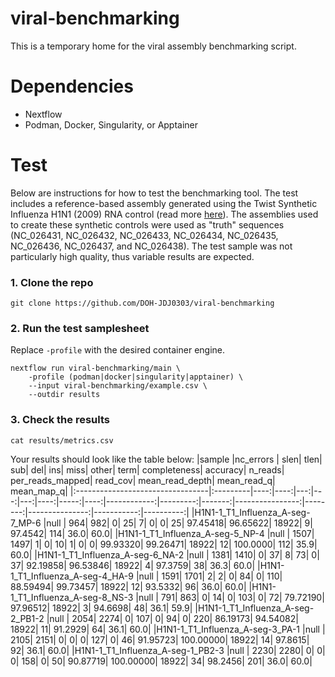 # viral-benchmarking
This is a temporary home for the viral assembly benchmarking script.

# Dependencies
- Nextflow
- Podman, Docker, Singularity, or Apptainer

# Test
Below are instructions for how to test the benchmarking tool. The test includes a reference-based assembly generated using the Twist Synthetic Influenza H1N1 (2009) RNA control (read more [here](https://www.twistbioscience.com/products/ngs/synthetic-viral-controls)). The assemblies used to create these synthetic controls were used as "truth" sequences (NC_026431, NC_026432, NC_026433, NC_026434, NC_026435, NC_026436, NC_026437, and NC_026438). The test sample was not particularly high quality, thus variable results are expected.
### 1. Clone the repo
```
git clone https://github.com/DOH-JDJ0303/viral-benchmarking
```
### 2. Run the test samplesheet
Replace `-profile` with the desired container engine.
```
nextflow run viral-benchmarking/main \
    -profile (podman|docker|singularity|apptainer) \
    --input viral-benchmarking/example.csv \
    --outdir results
```
### 3. Check the results
```
cat results/metrics.csv
```
Your results should look like the table below:
|sample                            |nc_errors | slen| tlen| sub| del| ins| miss| other| term| completeness|  accuracy| n_reads| per_reads_mapped| read_cov| mean_read_depth| mean_read_q| mean_map_q|
|:---------------------------------|:---------|----:|----:|---:|---:|---:|----:|-----:|----:|------------:|---------:|-------:|----------------:|--------:|---------------:|-----------:|----------:|
|H1N1-1_T1_Influenza_A-seg-7_MP-6  |null      |  964|  982|   0|  25|   7|    0|     0|   25|     97.45418|  96.65622|   18922|                9|  97.4542|             114|        36.0|       60.0|
|H1N1-1_T1_Influenza_A-seg-5_NP-4  |null      | 1507| 1497|   1|   0|  10|    1|     0|    0|     99.93320|  99.26471|   18922|               12| 100.0000|             112|        35.9|       60.0|
|H1N1-1_T1_Influenza_A-seg-6_NA-2  |null      | 1381| 1410|   0|  37|   8|   73|     0|   37|     92.19858|  96.53846|   18922|                4|  97.3759|              38|        36.3|       60.0|
|H1N1-1_T1_Influenza_A-seg-4_HA-9  |null      | 1591| 1701|   2|   2|   0|   84|     0|  110|     88.59494|  99.73457|   18922|               12|  93.5332|              96|        36.0|       60.0|
|H1N1-1_T1_Influenza_A-seg-8_NS-3  |null      |  791|  863|   0|  14|   0|  103|     0|   72|     79.72190|  97.96512|   18922|                3|  94.6698|              48|        36.1|       59.9|
|H1N1-1_T1_Influenza_A-seg-2_PB1-2 |null      | 2054| 2274|   0| 107|   0|   94|     0|  220|     86.19173|  94.54082|   18922|               11|  91.2929|              64|        36.1|       60.0|
|H1N1-1_T1_Influenza_A-seg-3_PA-1  |null      | 2105| 2151|   0|   0|   0|  127|     0|   46|     91.95723| 100.00000|   18922|               14|  97.8615|              92|        36.1|       60.0|
|H1N1-1_T1_Influenza_A-seg-1_PB2-3 |null      | 2230| 2280|   0|   0|   0|  158|     0|   50|     90.87719| 100.00000|   18922|               34|  98.2456|             201|        36.0|       60.0|
